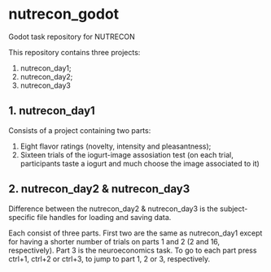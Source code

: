 # nutrecon_godot
Godot task repository for NUTRECON

This repository contains three projects: 
1. nutrecon_day1;
2. nutrecon_day2;
3. nutrecon_day3

## 1. nutrecon_day1

Consists of a project containing two parts:
 1. Eight flavor ratings (novelty, intensity and pleasantness);
 2. Sixteen trials of the iogurt-image assosiation test (on each trial, participants taste a iogurt and much choose the image associated to it)
 
 ## 2. nutrecon_day2 & nutrecon_day3
 
 Difference between the nutrecon_day2 & nutrecon_day3 is the subject-specific file handles for loading and saving data.
 
 Each consist of three parts. First two are the same as nutrecon_day1 except for having a shorter number of trials on parts 1 and 2 (2 and 16, respectively). Part 3 is the neuroeconomics task. To go to each part press ctrl+1, ctrl+2 or ctrl+3, to jump to part 1, 2 or 3, respectively.
 
 
